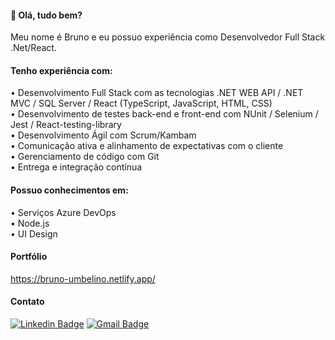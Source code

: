 #### 👋 Olá, tudo bem? 

Meu nome é Bruno e eu possuo experiência como Desenvolvedor Full Stack .Net/React.

#### Tenho experiência com:

• Desenvolvimento Full Stack com as tecnologias .NET WEB API / .NET MVC / SQL Server / React (TypeScript, JavaScript, HTML, CSS) <br>
• Desenvolvimento de testes back-end e front-end com NUnit / Selenium / Jest / React-testing-library <br>
• Desenvolvimento Ágil com Scrum/Kambam  <br>
• Comunicação ativa e alinhamento de expectativas com o cliente  <br>
• Gerenciamento de código com Git  <br>
• Entrega e integração contínua

#### Possuo conhecimentos em:

• Serviços Azure DevOps  <br>
• Node.js  <br>
• UI Design

#### Portfólio

https://bruno-umbelino.netlify.app/

#### Contato

[![Linkedin Badge](https://img.shields.io/badge/-LinkedIn-blue?style=flat-square&logo=Linkedin&logoColor=white&link=https://www.linkedin.com/in/gabrielmelodev/)](https://www.linkedin.com/in/brunoumbelino/)
[![Gmail Badge](https://img.shields.io/badge/-Gmail-c14438?style=flat-square&logo=Gmail&logoColor=white&link)](mailto::bruno.umbelino0@gmail.com)

<!---
BrunoUmbelino/BrunoUmbelino is a ✨ special ✨ repository because its `README.md` (this file) appears on your GitHub profile.
You can click the Preview link to take a look at your changes.
--->
